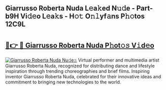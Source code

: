 ## Giarrusso Roberta Nuda L𝚎a𝚔ed N𝚞𝚍e - Part-b9H Vi𝚍𝚎o L𝚎a𝚔s - H𝚘𝚝 O𝚗𝚕yf𝚊ns P𝚑𝚘tos 12C9L

# <h2><a href="http://kf5f9z.oniu.top/?m=Giarrusso+Roberta+Nuda">🔗👉 🔴 Giarrusso Roberta Nuda P𝚑ot𝚘𝚜 V𝚒d𝚎o</a></h2>

[![Giarrusso Roberta Nuda Nu𝚍e𝚜](https://i.imgur.com/0qMVB7G.gif)](http://kf5f9z.oniu.top/?m=Giarrusso+Roberta+Nuda)
Virtual performer and multimedia artist Giarrusso Roberta Nuda, recognized for distributing dance and lifestyle inspiration through trending choreographies and brief films. Inspiring inventor Giarrusso Roberta Nuda, celebrated for their innovative ideas and commitment to bringing new technologies to the world.  
